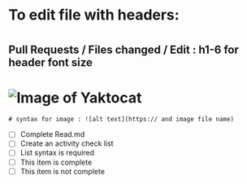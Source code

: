 # <h1> To edit file with headers: </h1>
# <h2> Pull Requests / Files changed / Edit : h1-6 for header font size </h2>

# ![Image of Yaktocat](https://octodex.github.com/images/yaktocat.png)

```
# syntax for image : ![alt text](https:// and image file name)
```

- [ ] Complete Read.md
- [ ] Create an activity check list
- [ ] List syntax is required
- [ ] This item is complete
- [ ] This item is not complete
